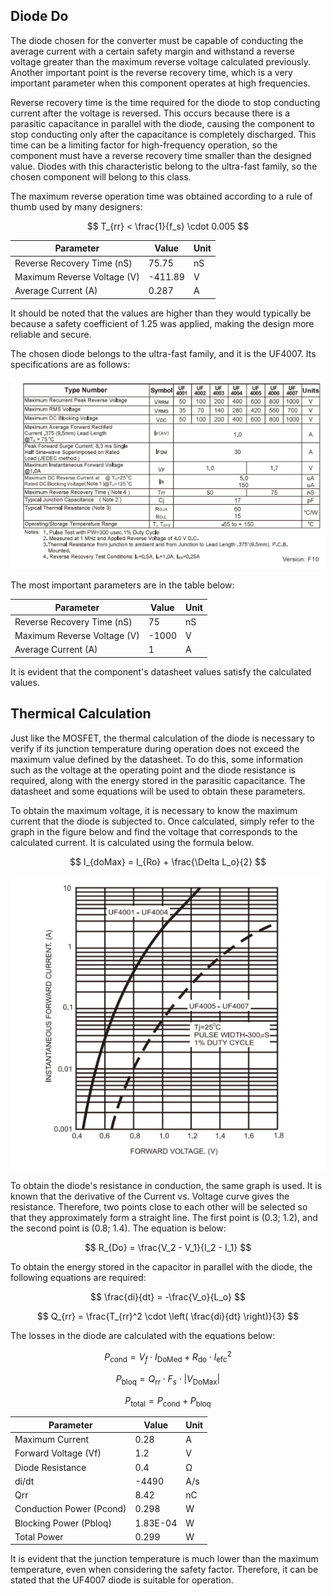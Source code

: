 ## Diode Do

The diode chosen for the converter must be capable of conducting the average current with a certain safety margin and withstand a reverse voltage greater than the maximum reverse voltage calculated previously. Another important point is the reverse recovery time, which is a very important parameter when this component operates at high frequencies.

Reverse recovery time is the time required for the diode to stop conducting current after the voltage is reversed. This occurs because there is a parasitic capacitance in parallel with the diode, causing the component to stop conducting only after the capacitance is completely discharged. This time can be a limiting factor for high-frequency operation, so the component must have a reverse recovery time smaller than the designed value. Diodes with this characteristic belong to the ultra-fast family, so the chosen component will belong to this class.

The maximum reverse operation time was obtained according to a rule of thumb used by many designers:

$$ T_{rr} < \frac{1}{f_s} \cdot 0.005 $$

<table align="center">
  <thead>
    <tr>
      <th><strong>Parameter</strong></th>
      <th><strong>Value</strong></th>
      <th><strong>Unit</strong></th>
    </tr>
  </thead>
  <tbody>
    <tr>
      <td>Reverse Recovery Time (nS)</td>
      <td>75.75</td>
      <td>nS</td>
    </tr>
    <tr>
      <td>Maximum Reverse Voltage (V)</td>
      <td>-411.89</td>
      <td>V</td>
    </tr>
    <tr>
      <td>Average Current (A)</td>
      <td>0.287</td>
      <td>A</td>
    </tr>
  </tbody>
</table>

It should be noted that the values are higher than they would typically be because a safety coefficient of 1.25 was applied, making the design more reliable and secure.

The chosen diode belongs to the ultra-fast family, and it is the UF4007. Its specifications are as follows:

<p align="center">
  <img src="/images/components/Diodo/SpecificationsUF4007.png" alt="UF4007 specification">
</p>

The most important parameters are in the table below:

<table align="center">
  <thead>
    <tr>
      <th><strong>Parameter</strong></th>
      <th><strong>Value</strong></th>
      <th><strong>Unit</strong></th>
    </tr>
  </thead>
  <tbody>
    <tr>
      <td>Reverse Recovery Time (nS)</td>
      <td>75</td>
      <td>nS</td>
    </tr>
    <tr>
      <td>Maximum Reverse Voltage (V)</td>
      <td>-1000</td>
      <td>V</td>
    </tr>
    <tr>
      <td>Average Current (A)</td>
      <td>1</td>
      <td>A</td>
    </tr>
  </tbody>
</table>

It is evident that the component's datasheet values satisfy the calculated values.

## Thermical Calculation

Just like the MOSFET, the thermal calculation of the diode is necessary to verify if its junction temperature during operation does not exceed the maximum value defined by the datasheet. To do this, some information such as the voltage at the operating point and the diode resistance is required, along with the energy stored in the parasitic capacitance. The datasheet and some equations will be used to obtain these parameters.

To obtain the maximum voltage, it is necessary to know the maximum current that the diode is subjected to. Once calculated, simply refer to the graph in the figure below and find the voltage that corresponds to the calculated current. It is calculated using the formula below.

$$ I_{doMax} = I_{Ro} + \frac{\Delta L_o}{2} $$

<p align="center">
  <img src="/images/components/Diodo/FowardVoltage.png" alt="Forward Voltage">
</p>

To obtain the diode's resistance in conduction, the same graph is used. It is known that the derivative of the Current vs. Voltage curve gives the resistance. Therefore, two points close to each other will be selected so that they approximately form a straight line. The first point is (0.3; 1.2), and the second point is (0.8; 1.4). The equation is below:

$$ R_{Do} = \frac{V_2 - V_1}{I_2 - I_1} $$

To obtain the energy stored in the capacitor in parallel with the diode, the following equations are required:

$$ \frac{di}{dt} = -\frac{V_o}{L_o} $$

$$ Q_{rr} = \frac{T_{rr}^2 \cdot \left( \frac{di}{dt} \right)}{3} $$

The losses in the diode are calculated with the equations below:

$$ P_{\text{cond}} = V_f \cdot I_{\text{DoMed}} + R_{\text{do}} \cdot I_{\text{efc}}^2 $$

$$ P_{\text{bloq}} = Q_{\text{rr}} \cdot F_s \cdot |V_{\text{DoMax}}| $$

$$ P_{\text{total}} = P_{\text{cond}} + P_{\text{bloq}} $$

<table align="center">
  <thead>
    <tr>
      <th><strong>Parameter</strong></th>
      <th><strong>Value</strong></th>
      <th><strong>Unit</strong></th>
    </tr>
  </thead>
  <tbody>
    <tr>
      <td>Maximum Current</td>
      <td>0.28</td>
      <td>A</td>
    </tr>
    <tr>
      <td>Forward Voltage (Vf)</td>
      <td>1.2</td>
      <td>V</td>
    </tr>
    <tr>
      <td>Diode Resistance</td>
      <td>0.4</td>
      <td>Ω</td>
    </tr>
    <tr>
      <td>di/dt</td>
      <td>-4490</td>
      <td>A/s</td>
    </tr>
    <tr>
      <td>Qrr</td>
      <td>8.42</td>
      <td>nC</td>
    </tr>
    <tr>
      <td>Conduction Power (Pcond)</td>
      <td>0.298</td>
      <td>W</td>
    </tr>
    <tr>
      <td>Blocking Power (Pbloq)</td>
      <td>1.83E-04</td>
      <td>W</td>
    </tr>
    <tr>
      <td>Total Power</td>
      <td>0.299</td>
      <td>W</td>
    </tr>
  </tbody>
</table>

It is evident that the junction temperature is much lower than the maximum temperature, even when considering the safety factor. Therefore, it can be stated that the UF4007 diode is suitable for operation.